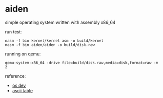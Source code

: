 # aiden
simple operating system written with assembly x86_64

run test:

```
nasm -f bin kernel/kernel asm -o build/kernel
nasm -f bin aiden/aiden -o build/disk.raw
```

running on qemu:
```
qemu-system-x86_64 -drive file=build/disk.raw,media=disk,format=raw -m 2
```

reference:

- [os dev](https://wiki.osdev.org/Expanded_Main_Page)
- [ascii table](https://www.freecodecamp.org/news/ascii-table-hex-to-ascii-value-character-code-chart-2/)
